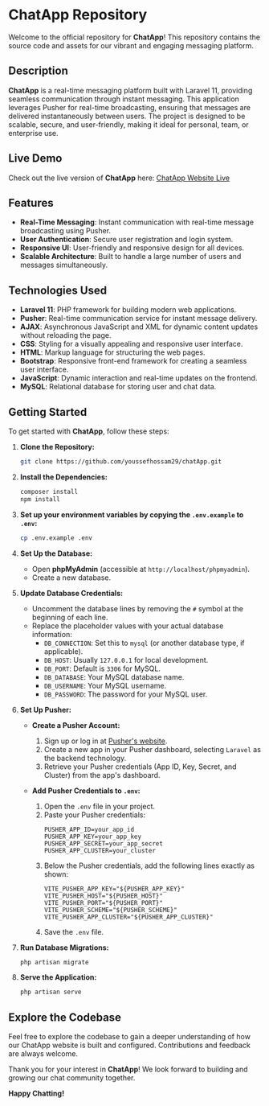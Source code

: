 # ChatApp Repository

Welcome to the official repository for **ChatApp**! This repository contains the source code and assets for our vibrant and engaging messaging platform.

## Description

**ChatApp** is a real-time messaging platform built with Laravel 11, providing seamless communication through instant messaging. This application leverages Pusher for real-time broadcasting, ensuring that messages are delivered instantaneously between users. The project is designed to be scalable, secure, and user-friendly, making it ideal for personal, team, or enterprise use.

## Live Demo

Check out the live version of **ChatApp** here: [ChatApp Website Live](http://appchat.infinityfreeapp.com)

## Features

- **Real-Time Messaging**: Instant communication with real-time message broadcasting using Pusher.
- **User Authentication**: Secure user registration and login system.
- **Responsive UI**: User-friendly and responsive design for all devices.
- **Scalable Architecture**: Built to handle a large number of users and messages simultaneously.

## Technologies Used

- **Laravel 11**: PHP framework for building modern web applications.
- **Pusher**: Real-time communication service for instant message delivery.
- **AJAX**: Asynchronous JavaScript and XML for dynamic content updates without reloading the page.
- **CSS**: Styling for a visually appealing and responsive user interface.
- **HTML**: Markup language for structuring the web pages.
- **Bootstrap**: Responsive front-end framework for creating a seamless user interface.
- **JavaScript**: Dynamic interaction and real-time updates on the frontend.
- **MySQL**: Relational database for storing user and chat data.

## Getting Started

To get started with **ChatApp**, follow these steps:

1. **Clone the Repository:**
   ```bash
   git clone https://github.com/youssefhossam29/chatApp.git
   ```

2. **Install the Dependencies:**
   ```bash
   composer install
   npm install
   ```

3. **Set up your environment variables by copying the `.env.example` to `.env`:**
   ```bash
   cp .env.example .env
   ```

4. **Set Up the Database:**
   - Open **phpMyAdmin** (accessible at `http://localhost/phpmyadmin`).
   - Create a new database.

5. **Update Database Credentials:**
   - Uncomment the database lines by removing the `#` symbol at the beginning of each line.
   - Replace the placeholder values with your actual database information:
     - `DB_CONNECTION`: Set this to `mysql` (or another database type, if applicable).
     - `DB_HOST`: Usually `127.0.0.1` for local development.
     - `DB_PORT`: Default is `3306` for MySQL.
     - `DB_DATABASE`: Your MySQL database name.
     - `DB_USERNAME`: Your MySQL username.
     - `DB_PASSWORD`: The password for your MySQL user.

6. **Set Up Pusher:**

   - **Create a Pusher Account:**
     1. Sign up or log in at [Pusher's website](https://pusher.com).
     2. Create a new app in your Pusher dashboard, selecting `Laravel` as the backend technology.
     3. Retrieve your Pusher credentials (App ID, Key, Secret, and Cluster) from the app's dashboard.

   - **Add Pusher Credentials to `.env`:**
     1. Open the `.env` file in your project.
     2. Paste your Pusher credentials:
        ```env
        PUSHER_APP_ID=your_app_id
        PUSHER_APP_KEY=your_app_key
        PUSHER_APP_SECRET=your_app_secret
        PUSHER_APP_CLUSTER=your_cluster
        ```
     3. Below the Pusher credentials, add the following lines exactly as shown:
        ```env
        VITE_PUSHER_APP_KEY="${PUSHER_APP_KEY}"
        VITE_PUSHER_HOST="${PUSHER_HOST}"
        VITE_PUSHER_PORT="${PUSHER_PORT}"
        VITE_PUSHER_SCHEME="${PUSHER_SCHEME}"
        VITE_PUSHER_APP_CLUSTER="${PUSHER_APP_CLUSTER}"
        ```
     4. Save the `.env` file.

7. **Run Database Migrations:**
   ```bash
   php artisan migrate
   ```

8. **Serve the Application:**
   ```bash
   php artisan serve
   ```

## Explore the Codebase

Feel free to explore the codebase to gain a deeper understanding of how our ChatApp website is built and configured. Contributions and feedback are always welcome.

Thank you for your interest in **ChatApp**! We look forward to building and growing our chat community together.

**Happy Chatting!**
